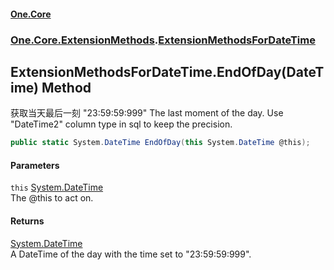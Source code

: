 #### [One.Core](index.md 'index')
### [One.Core.ExtensionMethods](One_Core_ExtensionMethods.md 'One.Core.ExtensionMethods').[ExtensionMethodsForDateTime](One_Core_ExtensionMethods_ExtensionMethodsForDateTime.md 'One.Core.ExtensionMethods.ExtensionMethodsForDateTime')
## ExtensionMethodsForDateTime.EndOfDay(DateTime) Method
获取当天最后一刻 "23:59:59:999" The last moment of the day. Use "DateTime2" column type in sql to keep the precision. 
```csharp
public static System.DateTime EndOfDay(this System.DateTime @this);
```
#### Parameters
<a name='One_Core_ExtensionMethods_ExtensionMethodsForDateTime_EndOfDay(System_DateTime)_this'></a>
`this` [System.DateTime](https://docs.microsoft.com/en-us/dotnet/api/System.DateTime 'System.DateTime')  
The @this to act on. 
  
#### Returns
[System.DateTime](https://docs.microsoft.com/en-us/dotnet/api/System.DateTime 'System.DateTime')  
A DateTime of the day with the time set to "23:59:59:999". 
